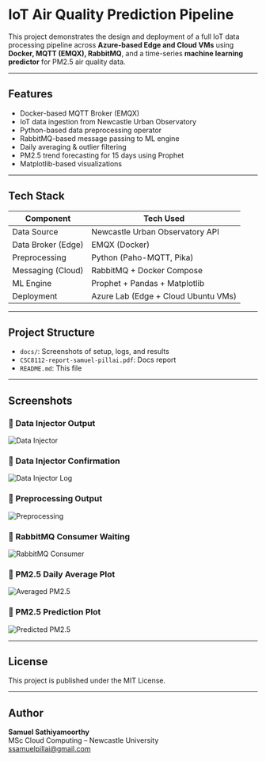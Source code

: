 # IoT Air Quality Prediction Pipeline

This project demonstrates the design and deployment of a full IoT data processing pipeline across **Azure-based Edge and Cloud VMs** using **Docker, MQTT (EMQX), RabbitMQ**, and a time-series **machine learning predictor** for PM2.5 air quality data.

---

## Features

-  Docker-based MQTT Broker (EMQX)
-  IoT data ingestion from Newcastle Urban Observatory
-  Python-based data preprocessing operator
-  RabbitMQ-based message passing to ML engine
-  Daily averaging & outlier filtering
-  PM2.5 trend forecasting for 15 days using Prophet
-  Matplotlib-based visualizations

---

## Tech Stack

| Component        | Tech Used                            |
|------------------|--------------------------------------|
| Data Source       | Newcastle Urban Observatory API      |
| Data Broker (Edge)| EMQX (Docker)                        |
| Preprocessing     | Python (Paho-MQTT, Pika)             |
| Messaging (Cloud) | RabbitMQ + Docker Compose            |
| ML Engine         | Prophet + Pandas + Matplotlib        |
| Deployment        | Azure Lab (Edge + Cloud Ubuntu VMs)  |

---

## Project Structure

- `docs/`: Screenshots of setup, logs, and results
- `CSC8112-report-samuel-pillai.pdf`: Docs report
- `README.md`: This file

---

## Screenshots

### 🔹 Data Injector Output

![Data Injector](docs/TaskOneSS.png)

### 🔹 Data Injector Confirmation

![Data Injector Log](docs/TaskOne2.png)

### 🔹 Preprocessing Output

![Preprocessing](docs/TaskTwo.png)

### 🔹 RabbitMQ Consumer Waiting

![RabbitMQ Consumer](docs/TaskTwo2.png)

### 🔹 PM2.5 Daily Average Plot

![Averaged PM2.5](docs/TaskThree.png)

### 🔹 PM2.5 Prediction Plot

![Predicted PM2.5](docs/TaskThreePredicted.png)

---

## License

This project is published under the MIT License.

---

## Author

**Samuel Sathiyamoorthy**  
MSc Cloud Computing – Newcastle University  
ssamuelpillai@gmail.com

